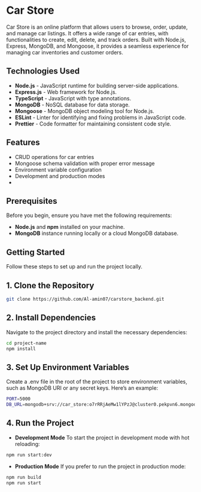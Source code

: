 # Car Store

Car Store is an online platform that allows users to browse, order, update, and manage car listings. It offers a wide range of car entries, with functionalities to create, edit, delete, and track orders. Built with Node.js, Express, MongoDB, and Mongoose, it provides a seamless experience for managing car inventories and customer orders.

## Technologies Used

- **Node.js** - JavaScript runtime for building server-side applications.
- **Express.js** - Web framework for Node.js.
- **TypeScript** - JavaScript with type annotations.
- **MongoDB** - NoSQL database for data storage.
- **Mongoose** - MongoDB object modeling tool for Node.js.
- **ESLint** - Linter for identifying and fixing problems in JavaScript code.
- **Prettier** - Code formatter for maintaining consistent code style.

## Features
- CRUD operations for car entries
- Mongoose schema validation with proper error message
- Environment variable configuration
- Development and production modes
- 
## Prerequisites

Before you begin, ensure you have met the following requirements:

- **Node.js** and **npm** installed on your machine.
- **MongoDB** instance running locally or a cloud MongoDB database.

## Getting Started

Follow these steps to set up and run the project locally.

## 1. Clone the Repository

```bash
git clone https://github.com/Al-amin07/carstore_backend.git
```

## 2. Install Dependencies

Navigate to the project directory and install the necessary dependencies:

   ```bash
   cd project-name
   npm install
   ```

## 3. Set Up Environment Variables
Create a .env file in the root of the project to store environment variables, such as MongoDB URI or any secret keys. Here’s an example:
```bash
PORT=5000
DB_URL=mongodb+srv://car_store:o7rRRjAeMw1lYPzJ@cluster0.pekpvn6.mongodb.net/carStore?retryWrites=true&w=majority&appName=Cluster0
```

## 4. Run the Project
- **Development Mode**
To start the project in development mode with hot reloading:
```bash
npm run start:dev
```
- **Production Mode**
If you prefer to run the project in production mode:
```bash
npm run build
npm run start
```
